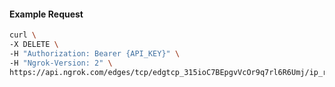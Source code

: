 <!-- Code generated for API Clients. DO NOT EDIT. -->

#### Example Request

```bash
curl \
-X DELETE \
-H "Authorization: Bearer {API_KEY}" \
-H "Ngrok-Version: 2" \
https://api.ngrok.com/edges/tcp/edgtcp_315ioC7BEpgvVcOr9q7rl6R6Umj/ip_restriction
```
